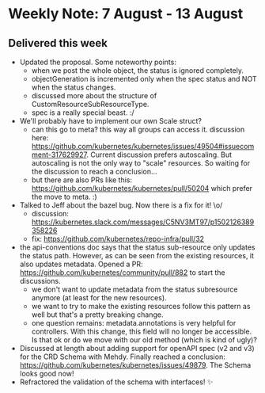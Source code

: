 # Weekly Note: 7 August - 13 August

## Delivered this week

+ Updated the proposal. Some noteworthy points:
    - when we post the whole object, the status is ignored completely.
    - objectGeneration is incremented only when the spec status and NOT when the status changes.
    - discussed more about the structure of CustomResourceSubResourceType.
    - spec is a really special beast. :/
+ We'll probably have to implement our own Scale struct?
    - can this go to meta? this way all groups can access it. discussion here: https://github.com/kubernetes/kubernetes/issues/49504#issuecomment-317629927. Current discussion prefers autoscaling. But autoscaling is not the only way to "scale" resources. So waiting for the discussion to reach a conclusion...
    - but there are also PRs like this: https://github.com/kubernetes/kubernetes/pull/50204 which prefer the move to meta. :)
+ Talked to Jeff about the bazel bug. Now there is a fix for it! \o/
    - discussion: https://kubernetes.slack.com/messages/C5NV3MT97/p1502126389358226
    - fix: https://github.com/kubernetes/repo-infra/pull/32
+ the api-conventions doc says that the status sub-resource only updates the status path. However, as can be seen from the existing resources, it also updates metadata. Opened a PR: https://github.com/kubernetes/community/pull/882 to start the discussions.
    - we don't want to update metadata from the status subresource anymore (at least for the new resources).
    - we want to try to make the existing resources follow this pattern as well but that's a pretty breaking change.
    - one question remains: metadata.annotations is very helpful for controllers. With this change, this field will no longer be accessible. Is that ok or do we move with our old method (which is kind of ugly)?
+ Discussed at length about adding support for openAPI spec (v2 and v3) for the CRD Schema with Mehdy. Finally reached a conclusion: https://github.com/kubernetes/kubernetes/issues/49879. The Schema looks good now!
+ Refractored the validation of the schema with interfaces! :sparkles: